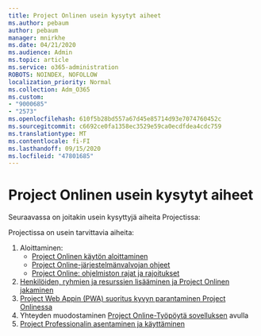 ```yaml
---
title: Project Onlinen usein kysytyt aiheet
ms.author: pebaum
author: pebaum
manager: mnirkhe
ms.date: 04/21/2020
ms.audience: Admin
ms.topic: article
ms.service: o365-administration
ROBOTS: NOINDEX, NOFOLLOW
localization_priority: Normal
ms.collection: Adm_O365
ms.custom:
- "9000685"
- "2573"
ms.openlocfilehash: 610f5b28bd557a67d45e85714d93e7074760452c
ms.sourcegitcommit: c6692ce0fa1358ec3529e59ca0ecdfdea4cdc759
ms.translationtype: MT
ms.contentlocale: fi-FI
ms.lasthandoff: 09/15/2020
ms.locfileid: "47801685"
---
```

# <a name="project-online-frequently-requested-topics"></a>Project Onlinen usein kysytyt aiheet

Seuraavassa on joitakin usein kysyttyjä aiheita Projectissa:

Projectissa on usein tarvittavia aiheita:
1.  Aloittaminen: 
    -   [Project Onlinen käytön aloittaminen](https://docs.microsoft.comProjectOnline/get-started-with-project-online) 
    -   [Project Online-järjestelmänvalvojan ohjeet](https://docs.microsoft.com/projectonline/project-online) 
    -   [Project Online: ohjelmiston rajat ja rajoitukset](https://docs.microsoft.com/ProjectOnline/project-online-software-boundaries-and-limits) 
2.  [Henkilöiden, ryhmien ja resurssien lisääminen ja Project Onlinen jakaminen](https://docs.microsoft.com/projectonline/step-2-add-people-to-project-online) 
3.  [Project Web Appin (PWA) suoritus kyvyn parantaminen Project Onlinessa](https://docs.microsoft.com/projectonline/tune-project-online-performance)
4.  Yhteyden muodostaminen [Project Online-Työpöytä sovelluksen](https://docs.microsoft.com/projectonline/connect-to-project-online-with-the-project-online-desktop-client) avulla 
5.  [Project Professionalin asentaminen ja käyttäminen](https://support.office.com/article/install-project-7059249b-d9fe-4d61-ab96-5c5bf435f281) 

